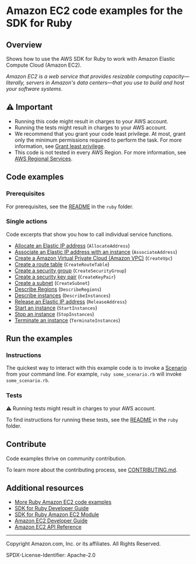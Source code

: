 <!--Generated by WRITEME on 2023-08-25 15:24:48.195795 (UTC)-->
# Amazon EC2 code examples for the SDK for Ruby

## Overview

Shows how to use the AWS SDK for Ruby to work with Amazon Elastic Compute Cloud (Amazon EC2).

<!--custom.overview.start-->
<!--custom.overview.end-->

*Amazon EC2 is a web service that provides resizable computing capacity—literally, servers in Amazon's data centers—that you use to build and host your software systems.*

## ⚠ Important

* Running this code might result in charges to your AWS account.
* Running the tests might result in charges to your AWS account.
* We recommend that you grant your code least privilege. At most, grant only the minimum permissions required to perform the task. For more information, see [Grant least privilege](https://docs.aws.amazon.com/IAM/latest/UserGuide/best-practices.html#grant-least-privilege).
* This code is not tested in every AWS Region. For more information, see [AWS Regional Services](https://aws.amazon.com/about-aws/global-infrastructure/regional-product-services).

<!--custom.important.start-->
<!--custom.important.end-->

## Code examples

### Prerequisites

For prerequisites, see the [README](../../README.md#Prerequisites) in the `ruby` folder.


<!--custom.prerequisites.start-->
<!--custom.prerequisites.end-->

### Single actions

Code excerpts that show you how to call individual service functions.

* [Allocate an Elastic IP address](ec2-ruby-example-elastic-ips.rb#L47) (`AllocateAddress`)
* [Associate an Elastic IP address with an instance](ec2-ruby-example-elastic-ips.rb#L63) (`AssociateAddress`)
* [Create a Amazon Virtual Private Cloud (Amazon VPC)](ec2-ruby-example-create-vpc.rb#L8) (`CreateVpc`)
* [Create a route table](ec2-ruby-example-create-route-table.rb#L9) (`CreateRouteTable`)
* [Create a security group](ec2-ruby-example-security-group.rb#L10) (`CreateSecurityGroup`)
* [Create a security key pair](ec2-ruby-example-key-pairs.rb#L10) (`CreateKeyPair`)
* [Create a subnet](ec2-ruby-example-create-subnet.rb#L10) (`CreateSubnet`)
* [Describe Regions](ec2-ruby-example-regions-availability-zones.rb#L9) (`DescribeRegions`)
* [Describe instances](ec2-ruby-example-get-all-instance-info.rb#L9) (`DescribeInstances`)
* [Release an Elastic IP address](ec2-ruby-example-elastic-ips.rb#L136) (`ReleaseAddress`)
* [Start an instance](ec2-ruby-example-start-instance-i-123abc.rb#L9) (`StartInstances`)
* [Stop an instance](ec2-ruby-example-stop-instance-i-123abc.rb#L8) (`StopInstances`)
* [Terminate an instance](ec2-ruby-example-terminate-instance-i-123abc.rb#L12) (`TerminateInstances`)

## Run the examples

### Instructions


<!--custom.instructions.start-->
The quickest way to interact with this example code is to invoke a [Scenario](#Scenarios) from your command line. For example, `ruby some_scenario.rb` will invoke `some_scenario.rb`.

<!--custom.instructions.end-->



### Tests

⚠ Running tests might result in charges to your AWS account.


To find instructions for running these tests, see the [README](../../README.md#Tests)
in the `ruby` folder.



<!--custom.tests.start-->

## Contribute
Code examples thrive on community contribution.

To learn more about the contributing process, see [CONTRIBUTING.md](../../../CONTRIBUTING.md).
<!--custom.tests.end-->

## Additional resources

<!--custom.resources.start-->
* [More Ruby Amazon EC2 code examples](https://docs.aws.amazon.com/sdk-for-ruby/v3/developer-guide/ec2-examples.html)
* [SDK for Ruby Developer Guide](https://aws.amazon.com/developer/language/ruby/)
* [SDK for Ruby Amazon EC2 Module](https://docs.aws.amazon.com/sdk-for-ruby/v3/api/Aws/EC2.html)
* [Amazon EC2 Developer Guide](https://docs.aws.amazon.com/AWSEC2/latest/UserGuide/concepts.html)
* [Amazon EC2 API Reference](https://docs.aws.amazon.com/AWSEC2/latest/APIReference/Welcome.html)
<!--custom.resources.end-->

---

Copyright Amazon.com, Inc. or its affiliates. All Rights Reserved.

SPDX-License-Identifier: Apache-2.0